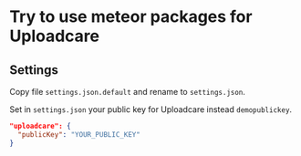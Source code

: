 # Try to use meteor packages for Uploadcare

## Settings

Copy file `settings.json.default` and rename to `settings.json`.

Set in `settings.json` your public key for Uploadcare instead `demopublickey`.

```json
"uploadcare": {
  "publicKey": "YOUR_PUBLIC_KEY"
}
```